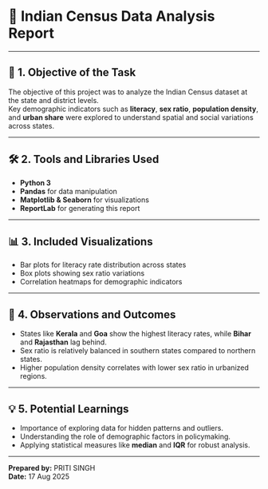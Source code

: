 # 📘 Indian Census Data Analysis Report

---

## 🎯 1. Objective of the Task

The objective of this project was to analyze the Indian Census dataset at the state and district levels.  
Key demographic indicators such as **literacy**, **sex ratio**, **population density**, and **urban share** were explored to understand spatial and social variations across states.

---

## 🛠 2. Tools and Libraries Used

- **Python 3**
- **Pandas** for data manipulation
- **Matplotlib & Seaborn** for visualizations
- **ReportLab** for generating this report

---

## 📊 3. Included Visualizations

- Bar plots for literacy rate distribution across states
- Box plots showing sex ratio variations
- Correlation heatmaps for demographic indicators

---

## 👀 4. Observations and Outcomes

- States like **Kerala** and **Goa** show the highest literacy rates, while **Bihar** and **Rajasthan** lag behind.
- Sex ratio is relatively balanced in southern states compared to northern states.
- Higher population density correlates with lower sex ratio in urbanized regions.

---

## 💡 5. Potential Learnings

- Importance of exploring data for hidden patterns and outliers.
- Understanding the role of demographic factors in policymaking.
- Applying statistical measures like **median** and **IQR** for robust analysis.

---

**Prepared by:** PRITI SINGH  
**Date:** 17 Aug 2025
